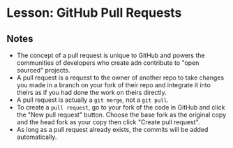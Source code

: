 # Lesson: GitHub Pull Requests

## Notes

- The concept of a pull request is unique to GitHub and powers the communities of developers who create adn contribute to "open sourced" projects.
- A pull request is a request to the owner of another repo to take changes you made in a branch on your fork of their repo and integrate it into theirs as if you had done the work on theirs directly.
- A pull request is actually a `git merge`, not a `git pull`.
- To create a `pull request`, go to your fork of the code in GitHub and click the "New pull request" button. Choose the base fork as the original copy and the head fork as your copy then click "Create pull request".
- As long as a pull request already exists, the commits will be added automatically.

